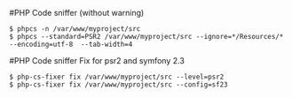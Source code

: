 #PHP Code sniffer (without warning)

```
$ phpcs -n /var/www/myproject/src
$ phpcs --standard=PSR2 /var/www/myproject/src --ignore=*/Resources/* --encoding=utf-8  --tab-width=4
```

#PHP Code sniffer Fix for psr2 and symfony 2.3

```
$ php-cs-fixer fix /var/www/myproject/src --level=psr2
$ php-cs-fixer fix /var/www/myproject/src --config=sf23 
```